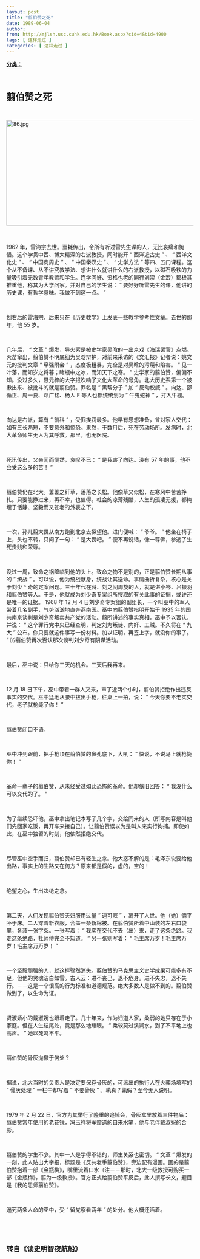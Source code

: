 ```yaml
---
layout: post
title: "翦伯赞之死"
date: 1989-06-04
author: 
from: http://mjlsh.usc.cuhk.edu.hk/Book.aspx?cid=4&tid=4900
tags: [ 这样走过 ]
categories: [ 这样走过 ]
---
```


<div style="margin: 15px 10px 10px 0px;">
 <div>
  <span id="ctl00_ContentPlaceHolder1_chapter1_SubjectLabel" style="font-weight:bold;text-decoration:underline;">
   分类：
  </span>
 </div>
 <p class="p1">
  <b>
   <font size="5">
    <span class="s1">
    </span>
    <br/>
   </font>
  </b>
 </p>
 <p class="p2">
  <span class="s1">
   <b>
    <font size="5">
     翦伯赞之死
    </font>
   </b>
  </span>
 </p>
 <p class="p1">
  <span class="s1">
  </span>
  <br/>
 </p>
 <p class="p3">
  <span class="s1">
   <img alt="86.jpg" border="0" height="279" src="/medias/contents/4900/86.jpg" width="550"/>
  </span>
 </p>
 <p class="p1">
  <span class="s1">
  </span>
  <br/>
 </p>
 <p class="p2">
  <span class="s2">
   1962
  </span>
  <span class="s1">
   年，雷海宗去世。噩耗传出，令所有听过雷先生课的人，无比哀痛和惋惜。这个学贯中西、博大精深的右派教授，同时能开
  </span>
  <span class="s2">
   “
  </span>
  <span class="s1">
   西洋近古史
  </span>
  <span class="s2">
   ”
  </span>
  <span class="s1">
   、
  </span>
  <span class="s2">
   “
  </span>
  <span class="s1">
   西洋文化史
  </span>
  <span class="s2">
   ”
  </span>
  <span class="s1">
   、
  </span>
  <span class="s2">
   “
  </span>
  <span class="s1">
   中国商周史
  </span>
  <span class="s2">
   ”
  </span>
  <span class="s1">
   、
  </span>
  <span class="s2">
   “
  </span>
  <span class="s1">
   中国秦汉史
  </span>
  <span class="s2">
   ”
  </span>
  <span class="s1">
   、
  </span>
  <span class="s2">
   “
  </span>
  <span class="s1">
   史学方法
  </span>
  <span class="s2">
   ”
  </span>
  <span class="s1">
   等四、五门课程。这个从不备课、从不讲究教学法、想讲什么就讲什么的右派教授，以磁石吸铁的力量吸引着无数青年教师和学生。连学问好、资格也老的同行刘崇（金宏）都极其推重他，称其为大学问家。并对自己的学生说：
  </span>
  <span class="s2">
   “
  </span>
  <span class="s1">
   要好好听雷先生的课，他讲的历史课，有哲学意味。我做不到这一点。
  </span>
  <span class="s2">
   ”
  </span>
 </p>
 <p class="p1">
  <span class="s1">
  </span>
  <br/>
 </p>
 <p class="p2">
  <span class="s1">
   划右后的雷海宗，后来只在《历史教学》上发表一些教学参考性文章。去世的那年，他
  </span>
  <span class="s2">
   55
  </span>
  <span class="s1">
   岁。
  </span>
 </p>
 <p class="p1">
  <span class="s1">
  </span>
  <br/>
 </p>
 <p class="p2">
  <span class="s1">
   几年后，
  </span>
  <span class="s2">
   “
  </span>
  <span class="s1">
   文革
  </span>
  <span class="s2">
   ”
  </span>
  <span class="s1">
   爆发，导火索是被史学家吴晗的一出京戏《海瑞罢官》点燃。火苗窜出，翦伯赞不明底细为吴晗辩护，对前来采访的《文汇报》记者说：姚文元的批判文章
  </span>
  <span class="s2">
   “
  </span>
  <span class="s1">
   牵强附会
  </span>
  <span class="s2">
   ”
  </span>
  <span class="s1">
   ，态度极粗暴，完全是对吴晗的污蔑和陷害。
  </span>
  <span class="s2">
   “
  </span>
  <span class="s1">
   见一叶落，而知岁之将暮；睹瓶中之冰，而知天下之寒。
  </span>
  <span class="s2">
   ”
  </span>
  <span class="s1">
   史学家的翦伯赞，偏偏不知。没过多久，聂元梓的大字报吹响了文化大革命的号角。北大历史系第一个被揪出来、被批斗的就是翦伯赞。罪名是
  </span>
  <span class="s2">
   “
  </span>
  <span class="s1">
   黑帮分子
  </span>
  <span class="s2">
   ”
  </span>
  <span class="s1">
   加
  </span>
  <span class="s2">
   “
  </span>
  <span class="s1">
   反动权威
  </span>
  <span class="s2">
   ”
  </span>
  <span class="s1">
   。向达、邵循正、周一良、邓广铭、杨人
  </span>
  <span class="s2">
   F
  </span>
  <span class="s1">
   等人也都统统划为
  </span>
  <span class="s2">
   “
  </span>
  <span class="s1">
   牛鬼蛇神
  </span>
  <span class="s2">
   ”
  </span>
  <span class="s1">
   ，打入牛棚。
  </span>
 </p>
 <p class="p1">
  <span class="s1">
  </span>
  <br/>
 </p>
 <p class="p2">
  <span class="s1">
   向达是右派，算有
  </span>
  <span class="s2">
   “
  </span>
  <span class="s1">
   前科
  </span>
  <span class="s2">
   ”
  </span>
  <span class="s1">
   ，受罪挨罚最多。他早有思想准备，曾对家人交代：如有三长两短，不要意外和惊恐。果然，于数月后，死在劳动场所。发病时，北大革命师生无人为其呼救。那里，也无医院。
  </span>
 </p>
 <p class="p1">
  <span class="s1">
  </span>
  <br/>
 </p>
 <p class="p2">
  <span class="s1">
   死讯传出，父亲闻而恻然，哀叹不已：
  </span>
  <span class="s2">
   “
  </span>
  <span class="s1">
   是我害了向达。没有
  </span>
  <span class="s2">
   57
  </span>
  <span class="s1">
   年的事，他不会受这么多的苦！
  </span>
  <span class="s2">
   ”
  </span>
 </p>
 <p class="p1">
  <span class="s1">
  </span>
  <br/>
 </p>
 <p class="p2">
  <span class="s1">
   翦伯赞仍在北大。萋萋之纤草，落落之长松。他像草又似松，在寒风中苦苦挣扎。只要能挣过来，再不幸，也值得。社会的凉薄残酷，人生的孤凄无援，都掩埋于恬静、坚毅而又苍老的外表之下。
  </span>
 </p>
 <p class="p1">
  <span class="s1">
  </span>
  <br/>
 </p>
 <p class="p2">
  <span class="s1">
   一次，孙儿翦大畏从南方跑到北京去探望他。进门便喊：
  </span>
  <span class="s2">
   “
  </span>
  <span class="s1">
   爷爷。
  </span>
  <span class="s2">
   ”
  </span>
  <span class="s1">
   他坐在椅子上，头也不转，只问了一句：
  </span>
  <span class="s2">
   “
  </span>
  <span class="s1">
   是大畏吧。
  </span>
  <span class="s2">
   ”
  </span>
  <span class="s1">
   便不再说话，像一尊佛，参透了生死贵贱和荣辱。
  </span>
 </p>
 <p class="p1">
  <span class="s1">
  </span>
  <br/>
 </p>
 <p class="p2">
  <span class="s1">
   没过一周，致命之祸降临到他的头上。致命之物不是别的，正是翦伯赞长期从事的
  </span>
  <span class="s2">
   “
  </span>
  <span class="s1">
   统战
  </span>
  <span class="s2">
   ”
  </span>
  <span class="s1">
   。可以说，他为统战献身，统战让其送命。事情曲折复杂，核心是关于刘少
  </span>
  <span class="s2">
   ^
  </span>
  <span class="s1">
   奇的定案问题。三十年代在蒋、刘之间周旋的人，就是谌小岑、吕振羽和翦伯赞等人。于是，他就成为刘少奇专案组所搜取的有关此事的证据，或许还是唯一的证据。
  </span>
  <span class="s2">
   1968
  </span>
  <span class="s1">
   年
  </span>
  <span class="s2">
   12
  </span>
  <span class="s1">
   月
  </span>
  <span class="s2">
   4
  </span>
  <span class="s1">
   日刘少奇专案组的副组长，一个叫巫中的军人带着几名副手，气势汹汹地直奔燕南园。巫中向翦伯赞指明开始于
  </span>
  <span class="s2">
   1935
  </span>
  <span class="s1">
   年的国共南京谈判是刘少奇叛卖共产党的活动。翦所讲述的事实真相，巫中予以否认，并说：
  </span>
  <span class="s2">
   “
  </span>
  <span class="s1">
   这个罪行党中央已经查明，判定刘为叛徒、内奸、工贼。不久将在
  </span>
  <span class="s2">
   “
  </span>
  <span class="s1">
   九大
  </span>
  <span class="s2">
   ”
  </span>
  <span class="s1">
   公布。你只要就这件事写一份材料。加以证明，再签上字，就没你的事了。
  </span>
  <span class="s2">
   ”
  </span>
  <span class="s1">
   ⒃翦伯赞再次否认那次谈判刘少奇有阴谋活动。
  </span>
 </p>
 <p class="p1">
  <span class="s1">
  </span>
  <br/>
 </p>
 <p class="p2">
  <span class="s1">
   最后，巫中说：只给你三天的机会。三天后我再来。
  </span>
 </p>
 <p class="p1">
  <span class="s1">
  </span>
  <br/>
 </p>
 <p class="p2">
  <span class="s2">
   12
  </span>
  <span class="s1">
   月
  </span>
  <span class="s2">
   18
  </span>
  <span class="s1">
   日下午，巫中带着一群人又来，审了近两个小时，翦伯赞拒绝作出违反事实的交代。巫中猛地从腰中拔出手枪，往桌上一拍，说：
  </span>
  <span class="s2">
   “
  </span>
  <span class="s1">
   今天你要不老实交代，老子就枪毙了你！
  </span>
  <span class="s2">
   ”
  </span>
 </p>
 <p class="p1">
  <span class="s1">
  </span>
  <br/>
 </p>
 <p class="p2">
  <span class="s1">
   翦伯赞闭口不语。
  </span>
 </p>
 <p class="p1">
  <span class="s1">
  </span>
  <br/>
 </p>
 <p class="p2">
  <span class="s1">
   巫中冲到跟前，把手枪顶在翦伯赞的鼻孔底下，大吼：
  </span>
  <span class="s2">
   “
  </span>
  <span class="s1">
   快说，不说马上就枪毙你！
  </span>
  <span class="s2">
   ”
  </span>
 </p>
 <p class="p1">
  <span class="s1">
  </span>
  <br/>
 </p>
 <p class="p2">
  <span class="s1">
   革命一辈子的翦伯赞，从未经受过如此恐怖的革命。他却依旧回答：
  </span>
  <span class="s2">
   “
  </span>
  <span class="s1">
   我没什么可以交代的了。
  </span>
  <span class="s2">
   ”
  </span>
 </p>
 <p class="p1">
  <span class="s1">
  </span>
  <br/>
 </p>
 <p class="p2">
  <span class="s1">
   为了继续恐吓他，巫中拿出笔记本写了几个字，交给同来的人（所写内容是叫他们先回家吃饭，再开车来接自己）。让翦伯赞误以为是叫人来实行拘捕。即使如此，在巫中独留的时刻，他依然拒绝交代。
  </span>
 </p>
 <p class="p1">
  <span class="s1">
  </span>
  <br/>
 </p>
 <p class="p2">
  <span class="s1">
   尽管巫中空手而归，翦伯赞却已有轻生之念。他大惑不解的是：毛泽东说要给他出路，事实上的生路又在何方？原来都是假的，虚的，空的！
  </span>
 </p>
 <p class="p1">
  <span class="s1">
  </span>
  <br/>
 </p>
 <p class="p2">
  <span class="s1">
   绝望之心，生出决绝之念。
  </span>
 </p>
 <p class="p1">
  <span class="s1">
  </span>
  <br/>
 </p>
 <p class="p2">
  <span class="s1">
   第二天，人们发现翦伯赞夫妇服用过量
  </span>
  <span class="s2">
   “
  </span>
  <span class="s1">
   速可眠
  </span>
  <span class="s2">
   ”
  </span>
  <span class="s1">
   ，离开了人世。他（她）俩平卧于床。二人穿着新衣服，合盖一条新棉被。在翦伯赞所着中山装的左右口袋里，各装一张字条。一张写着：
  </span>
  <span class="s2">
   “
  </span>
  <span class="s1">
   我实在交代不去（出）来，走了这条绝路。我走这条绝路，杜师傅完全不知道。
  </span>
  <span class="s2">
   ”
  </span>
  <span class="s1">
   另一张则写着：
  </span>
  <span class="s2">
   “
  </span>
  <span class="s1">
   毛主席万岁！毛主席万岁！毛主席万万岁！
  </span>
  <span class="s2">
   ”
  </span>
 </p>
 <p class="p1">
  <span class="s1">
  </span>
  <br/>
 </p>
 <p class="p2">
  <span class="s1">
   一个坚毅顽强的人，就这样骤然消失。翦伯赞的马克思主义史学成果可能多有不足，但他的灵魂洁白如雪。古人云：进不丧己，退不危身。进不失忠，退不失行。－－这是一个很高的行为标准和道德规范。绝大多数人是做不到的。翦伯赞做到了，以生命为证。
  </span>
 </p>
 <p class="p1">
  <span class="s1">
  </span>
  <br/>
 </p>
 <p class="p2">
  <span class="s1">
   贤淑娇小的戴淑婉也跟着走了。几十年来，作为妇道人家，柔弱的她只存在于小家庭。但在人生结尾处，竟是那么地耀眼。
  </span>
  <span class="s2">
   “
  </span>
  <span class="s1">
   柔软莫过溪涧水，到了不平地上也高声。
  </span>
  <span class="s2">
   ”
  </span>
  <span class="s1">
   她以死鸣不平。
  </span>
 </p>
 <p class="p1">
  <span class="s1">
  </span>
  <br/>
 </p>
 <p class="p2">
  <span class="s1">
   翦伯赞的骨灰抛撇于何处？
  </span>
 </p>
 <p class="p1">
  <span class="s1">
  </span>
  <br/>
 </p>
 <p class="p2">
  <span class="s1">
   据说，北大当时的负责人是决定要保存骨灰的，可派出的执行人在火葬场填写的
  </span>
  <span class="s2">
   “
  </span>
  <span class="s1">
   骨灰处理
  </span>
  <span class="s2">
   ”
  </span>
  <span class="s1">
   一栏中却写着
  </span>
  <span class="s2">
   “
  </span>
  <span class="s1">
   不要骨灰
  </span>
  <span class="s2">
   ”
  </span>
  <span class="s1">
   。孰真？孰假？至今无人说明。
  </span>
 </p>
 <p class="p1">
  <span class="s1">
  </span>
  <br/>
 </p>
 <p class="p2">
  <span class="s2">
   1979
  </span>
  <span class="s1">
   年
  </span>
  <span class="s2">
   2
  </span>
  <span class="s1">
   月
  </span>
  <span class="s2">
   22
  </span>
  <span class="s1">
   日，官方为其举行了隆重的追悼会，骨灰盒里放着三件物品：翦伯赞常年使用的老花镜，冯玉祥将军赠送的自来水笔，他与老伴戴淑婉的合影。
  </span>
 </p>
 <p class="p1">
  <span class="s1">
  </span>
  <br/>
 </p>
 <p class="p2">
  <span class="s1">
   翦伯赞的学生不少。其中一人是学得不错的，师生关系也密切。
  </span>
  <span class="s2">
   “
  </span>
  <span class="s1">
   文革
  </span>
  <span class="s2">
   ”
  </span>
  <span class="s1">
   爆发的一刻，此人贴出大字报，标题是《反共老手翦伯赞》，旁边配有漫画。画的是翦伯赞抱着一部《金瓶梅》，嘴里流着口水（注－－那时，北大一级教授可购买一部《金瓶梅》，翦为一级教授）。官方正式给翦伯赞平反后，此人撰写长文，题目是《我的恩师翦伯赞》。
  </span>
 </p>
 <p class="p1">
  <span class="s1">
  </span>
  <br/>
 </p>
 <p class="p2">
  <span class="s1">
   逼死两条人命的巫中，受
  </span>
  <span class="s2">
   “
  </span>
  <span class="s1">
   留党察看两年
  </span>
  <span class="s2">
   ”
  </span>
  <span class="s1">
   的处分。他大概还活着。
  </span>
 </p>
 <p class="p1">
  <span class="s1">
  </span>
  <br/>
 </p>
 <p class="p1">
  <b>
   <font size="4">
    <span class="s1">
    </span>
    <br/>
   </font>
  </b>
 </p>
 <p class="p2">
  <span class="s1">
   <b>
    <font size="4">
     转自《读史明智夜航船》
    </font>
   </b>
  </span>
 </p>
</div>

